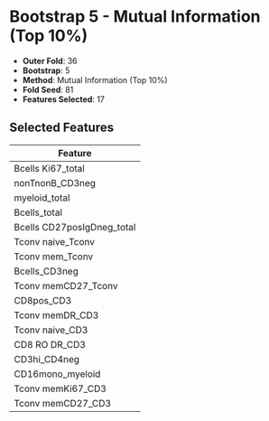 # Bootstrap 5 - Mutual Information (Top 10%)

- **Outer Fold**: 36
- **Bootstrap**: 5
- **Method**: Mutual Information (Top 10%)
- **Fold Seed**: 81
- **Features Selected**: 17

## Selected Features

| Feature |
|---------|
| Bcells Ki67_total |
| nonTnonB_CD3neg |
| myeloid_total |
| Bcells_total |
| Bcells CD27posIgDneg_total |
| Tconv naive_Tconv |
| Tconv mem_Tconv |
| Bcells_CD3neg |
| Tconv memCD27_Tconv |
| CD8pos_CD3 |
| Tconv memDR_CD3 |
| Tconv naive_CD3 |
| CD8 RO DR_CD3 |
| CD3hi_CD4neg |
| CD16mono_myeloid |
| Tconv memKi67_CD3 |
| Tconv memCD27_CD3 |
